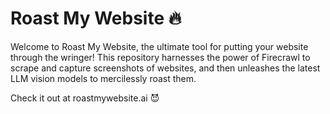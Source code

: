 # Roast My Website 🔥

Welcome to Roast My Website, the ultimate tool for putting your website through the wringer! This repository harnesses the power of Firecrawl to scrape and capture screenshots of websites, and then unleashes the latest LLM vision models to mercilessly roast them.

Check it out at roastmywebsite.ai 😈
